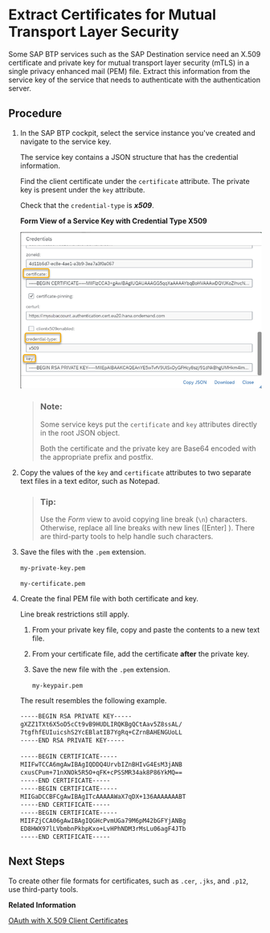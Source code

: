 <!-- loio8a542ce870714550a3e70dc50bd453e6 -->

# Extract Certificates for Mutual Transport Layer Security

Some SAP BTP services such as the SAP Destination service need an X.509 certificate and private key for mutual transport layer security \(mTLS\) in a single privacy enhanced mail \(PEM\) file. Extract this information from the service key of the service that needs to authenticate with the authentication server.



<a name="loio8a542ce870714550a3e70dc50bd453e6__steps_sf1_nyn_kxb"/>

## Procedure

1.  In the SAP BTP cockpit, select the service instance you've created and navigate to the service key.

    The service key contains a JSON structure that has the credential information.

    Find the client certificate under the `certificate` attribute. The private key is present under the `key` attribute.

    Check that the `credential-type` is ***x509***.

      
      
    **Form View of a Service Key with Credential Type X509**

    ![](images/Service_Key_mTLS_8b110f5.png "Form View of a Service Key with Credential Type X509")

    > ### Note:  
    > Some service keys put the `certificate` and `key` attributes directly in the root JSON object.
    > 
    > Both the certificate and the private key are Base64 encoded with the appropriate prefix and postfix.

2.  Copy the values of the `key` and `certificate` attributes to two separate text files in a text editor, such as Notepad.

    > ### Tip:  
    > Use the *Form* view to avoid copying line break \(`\n`\) characters. Otherwise, replace all line breaks with new lines \([Enter\] \). There are third-party tools to help handle such characters.

3.  Save the files with the `.pem` extension.

    `my-private-key.pem`

    `my-certificate.pem`

4.  Create the final PEM file with both certificate and key.

    Line break restrictions still apply.

    1.  From your private key file, copy and paste the contents to a new text file.

    2.  From your certificate file, add the certificate **after** the private key.

    3.  Save the new file with the `.pem` extension.

        `my-keypair.pem`


    The result resembles the following example.

    ```
    -----BEGIN RSA PRIVATE KEY-----
    gXZZ1TXt6X5oD5cCt9vB9HUDLIRQKBgQCtAav5Z8ssAL/
    7tgfhfEUIuicshS2YcEBlatIB7YgRq+CZrnBAHENGUoLL
    -----END RSA PRIVATE KEY-----
    
    -----BEGIN CERTIFICATE-----
    MIIFwTCCA6mgAwIBAgIQDDQ4UrvbIZnBHIvG4EsM3jANB
    cxusCPum+71nXNOk5R5O+qFK+cPSSMR34ak8P86YkMQ==
    -----END CERTIFICATE-----
    -----BEGIN CERTIFICATE-----
    MIIGaDCCBFCgAwIBAgITcAAAAAWaX7qDX+136AAAAAAABT
    -----END CERTIFICATE-----
    -----BEGIN CERTIFICATE-----
    MIIFZjCCA06gAwIBAgIQGHcPvmUGa79M6pM42bGFYjANBg
    ED8HWX97lLVbmbnPkbpKxo+LvHPhNDM3rMsLu06agF4JTb
    -----END CERTIFICATE-----
    ```




<a name="loio8a542ce870714550a3e70dc50bd453e6__postreq_ftg_v22_4xb"/>

## Next Steps

To create other file formats for certificates, such as `.cer`, `.jks`, and `.p12`, use third-party tools.

**Related Information**  


[OAuth with X.509 Client Certificates](https://help.sap.com/docs/CP_CONNECTIVITY/14ad6e76ba9b44f682154bb90686ae84/2c162aaa9e464480b2307879d1b865f5.html)

